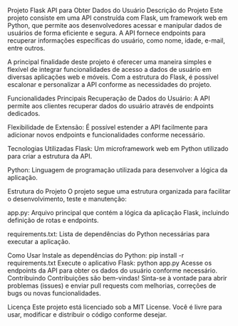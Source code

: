 
Projeto Flask API para Obter Dados do Usuário
Descrição do Projeto
Este projeto consiste em uma API construída com Flask, um framework web em Python, que permite aos desenvolvedores acessar e manipular dados de usuários de forma eficiente e segura. A API fornece endpoints para recuperar informações específicas do usuário, como nome, idade, e-mail, entre outros.

A principal finalidade deste projeto é oferecer uma maneira simples e flexível de integrar funcionalidades de acesso a dados de usuário em diversas aplicações web e móveis. Com a estrutura do Flask, é possível escalonar e personalizar a API conforme as necessidades do projeto.

Funcionalidades Principais
Recuperação de Dados do Usuário: A API permite aos clientes recuperar dados do usuário através de endpoints dedicados.

Flexibilidade de Extensão: É possível estender a API facilmente para adicionar novos endpoints e funcionalidades conforme necessário.

Tecnologias Utilizadas
Flask: Um microframework web em Python utilizado para criar a estrutura da API.

Python: Linguagem de programação utilizada para desenvolver a lógica da aplicação.

Estrutura do Projeto
O projeto segue uma estrutura organizada para facilitar o desenvolvimento, teste e manutenção:

app.py: Arquivo principal que contém a lógica da aplicação Flask, incluindo definição de rotas e endpoints.
 
requirements.txt: Lista de dependências do Python necessárias para executar a aplicação.



Como Usar
Instale as dependências do Python: pip install -r requirements.txt
Execute o aplicativo Flask: python app.py
Acesse os endpoints da API para obter os dados do usuário conforme necessário.
Contribuindo
Contribuições são bem-vindas! Sinta-se à vontade para abrir problemas (issues) e enviar pull requests com melhorias, correções de bugs ou novas funcionalidades.

Licença
Este projeto está licenciado sob a MIT License. Você é livre para usar, modificar e distribuir o código conforme desejar.
